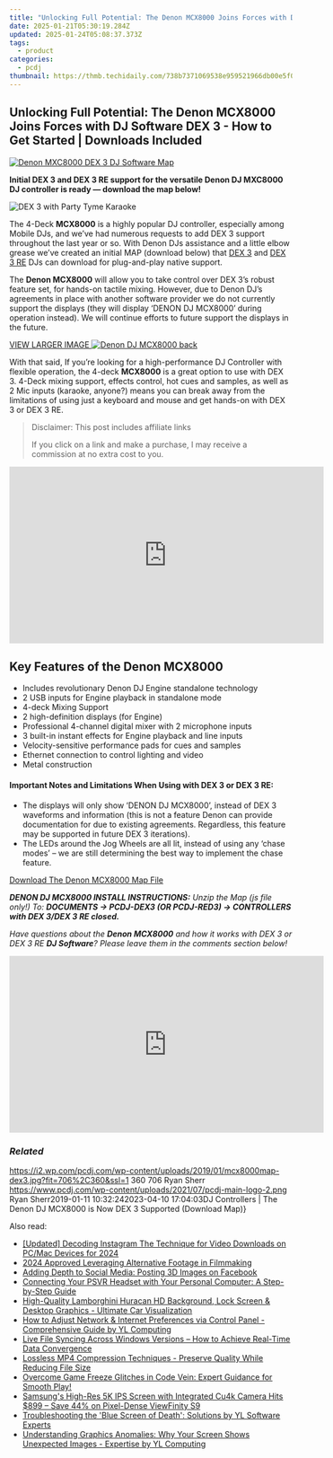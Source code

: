 ```yaml
---
title: "Unlocking Full Potential: The Denon MCX8000 Joins Forces with DJ Software DEX 3 - How to Get Started | Downloads Included"
date: 2025-01-21T05:30:19.284Z
updated: 2025-01-24T05:08:37.373Z
tags:
  - product
categories:
  - pcdj
thumbnail: https://thmb.techidaily.com/738b7371069538e959521966db00e5f006e9b11d983f215b33d6c4263c894748.png
---
```


## Unlocking Full Potential: The Denon MCX8000 Joins Forces with DJ Software DEX 3 - How to Get Started | Downloads Included

[![Denon MXC8000 DEX 3 DJ Software Map](https://i2.wp.com/pcdj.com/wp-content/uploads/2019/01/mcx8000map-dex3.jpg?resize=706%2C321&ssl=1)](https://i2.wp.com/pcdj.com/wp-content/uploads/2019/01/mcx8000map-dex3.jpg?fit=706%2C360&ssl=1 "Denon MXC8000 DEX 3 DJ Software Map")

**Initial DEX 3 and DEX 3 RE support for the versatile Denon DJ MXC8000 DJ controller is ready — download the map below!**

![DEX 3 with Party Tyme Karaoke](https://i0.wp.com/pcdj.com/wp-content/uploads/2018/10/IMG_4893.jpg?fit=300%2C286&ssl=1 "DEX 3 With Party Tyme")

The 4-Deck **MCX8000** is a highly popular DJ controller, especially among Mobile DJs, and we’ve had numerous requests to add DEX 3 support throughout the last year or so. With Denon DJs assistance and a little elbow grease we’ve created an initial MAP (download below) that [DEX 3](https://tools.techidaily.com/pcdj/products/) and [DEX 3 RE](https://tools.techidaily.com/pcdj/products/) DJs can download for plug-and-play native support.

The **Denon MCX8000** will allow you to take control over DEX 3’s robust feature set, for hands-on tactile mixing. However, due to Denon DJ’s agreements in place with another software provider we do not currently support the displays (they will display ‘DENON DJ MCX8000’ during operation instead). We will continue efforts to future support the displays in the future.

[VIEW LARGER IMAGE ![](https://i1.wp.com/pcdj.com/wp-content/uploads/2019/01/denon-dj-mcx8000-back-1024x157.jpg?fit=300%2C46&ssl=1 "Denon DJ MCX8000 back")](https://i1.wp.com/pcdj.com/wp-content/uploads/2019/01/denon-dj-mcx8000-back-1024x157.jpg?fit=1024%2C157&ssl=1)

With that said, If you’re looking for a high-performance DJ Controller with flexible operation, the 4-deck **MCX8000** is a great option to use with DEX 3\. 4-Deck mixing support, effects control, hot cues and samples, as well as 2 Mic inputs (karaoke, anyone?) means you can break away from the limitations of using just a keyboard and mouse and get hands-on with DEX 3 or DEX 3 RE.

>  Disclaimer: This post includes affiliate links
>
>  If you click on a link and make a purchase, I may receive a commission at no extra cost to you.
>

<!-- affiliate ads begin -->
<iframe width="560" height="315" src="https://www.youtube.com/embed/szUqw4TLvWs?si=srv1OeLOe579gLwj" title="YouTube video player" frameborder="0" allow="accelerometer; autoplay; clipboard-write; encrypted-media; gyroscope; picture-in-picture; web-share" referrerpolicy="strict-origin-when-cross-origin" allowfullscreen></iframe>
<!-- affiliate ads end -->

## Key Features of the Denon MCX8000

* Includes revolutionary Denon DJ Engine standalone technology
* 2 USB inputs for Engine playback in standalone mode
* 4-deck Mixing Support
* 2 high-definition displays (for Engine)
* Professional 4-channel digital mixer with 2 microphone inputs
* 3 built-in instant effects for Engine playback and line inputs
* Velocity-sensitive performance pads for cues and samples
* Ethernet connection to control lighting and video
* Metal construction

#### Important Notes and Limitations When Using with DEX 3 or DEX 3 RE:

* The displays will only show ‘DENON DJ MCX8000’, instead of DEX 3 waveforms and information (this is not a feature Denon can provide documentation for due to existing agreements. Regardless, this feature may be supported in future DEX 3 iterations).
* The LEDs around the Jog Wheels are all lit, instead of using any ‘chase modes’ – we are still determining the best way to implement the chase feature.

[Download The Denon MCX8000 Map File](https://tools.techidaily.com/pcdj/products/)

_**DENON DJ MCX8000 INSTALL INSTRUCTIONS:** Unzip the Map (js file only!) To: **DOCUMENTS -> PCDJ-DEX3 (OR PCDJ-RED3) -> CONTROLLERS with DEX 3/DEX 3 RE closed.**_ 

_Have questions about the **Denon MCX8000** and how it works with DEX 3 or DEX 3 RE **DJ Software**? Please leave them in the comments section below!_

<!-- affiliate ads begin -->
<iframe width="560" height="315" src="https://www.youtube.com/embed/YpnYKIrpgZQ?si=94zicAHp1CH-0oso" title="YouTube video player" frameborder="0" allow="accelerometer; autoplay; clipboard-write; encrypted-media; gyroscope; picture-in-picture; web-share" referrerpolicy="strict-origin-when-cross-origin" allowfullscreen></iframe>
<!-- affiliate ads end -->

### _Related_

https://i2.wp.com/pcdj.com/wp-content/uploads/2019/01/mcx8000map-dex3.jpg?fit=706%2C360&ssl=1 360 706 Ryan Sherr https://www.pcdj.com/wp-content/uploads/2021/07/pcdj-main-logo-2.png Ryan Sherr2019-01-11 10:32:242023-04-10 17:04:03DJ Controllers | The Denon DJ MCX8000 is Now DEX 3 Supported (Download Map)}

<ins class="adsbygoogle"
     style="display:block"
     data-ad-format="autorelaxed"
     data-ad-client="ca-pub-7571918770474297"
     data-ad-slot="1223367746"></ins>

<ins class="adsbygoogle"
     style="display:block"
     data-ad-client="ca-pub-7571918770474297"
     data-ad-slot="8358498916"
     data-ad-format="auto"
     data-full-width-responsive="true"></ins>

<span class="atpl-alsoreadstyle">Also read:</span>
<div><ul>
<li><a href="https://instagram-videos.techidaily.com/updated-decoding-instagram-the-technique-for-video-downloads-on-pcmac-devices-for-2024/"><u>[Updated] Decoding Instagram The Technique for Video Downloads on PC/Mac Devices for 2024</u></a></li>
<li><a href="https://extra-approaches.techidaily.com/2024-approved-leveraging-alternative-footage-in-filmmaking/"><u>2024 Approved Leveraging Alternative Footage in Filmmaking</u></a></li>
<li><a href="https://facebook.techidaily.com/adding-depth-to-social-media-posting-3d-images-on-facebook/"><u>Adding Depth to Social Media: Posting 3D Images on Facebook</u></a></li>
<li><a href="https://tech-renaissance.techidaily.com/connecting-your-psvr-headset-with-your-personal-computer-a-step-by-step-guide/"><u>Connecting Your PSVR Headset with Your Personal Computer: A Step-by-Step Guide</u></a></li>
<li><a href="https://discover-bits.techidaily.com/high-quality-lamborghini-huracan-hd-background-lock-screen-and-desktop-graphics-ultimate-car-visualization/"><u>High-Quality Lamborghini Huracan HD Background, Lock Screen & Desktop Graphics - Ultimate Car Visualization</u></a></li>
<li><a href="https://discover-bits.techidaily.com/how-to-adjust-network-and-internet-preferences-via-control-panel-comprehensive-guide-by-yl-computing/"><u>How to Adjust Network & Internet Preferences via Control Panel - Comprehensive Guide by YL Computing</u></a></li>
<li><a href="https://discover-data.techidaily.com/live-file-syncing-across-windows-versions-how-to-achieve-real-time-data-convergence/"><u>Live File Syncing Across Windows Versions – How to Achieve Real-Time Data Convergence</u></a></li>
<li><a href="https://tech-revival.techidaily.com/lossless-mp4-compression-techniques-preserve-quality-while-reducing-file-size/"><u>Lossless MP4 Compression Techniques - Preserve Quality While Reducing File Size</u></a></li>
<li><a href="https://win-able.techidaily.com/1723011783033-overcome-game-freeze-glitches-in-code-vein-expert-guidance-for-smooth-play/"><u>Overcome Game Freeze Glitches in Code Vein: Expert Guidance for Smooth Play!</u></a></li>
<li><a href="https://hardware-tips.techidaily.com/1723862755273-samsungs-high-res-5k-ips-screen-with-integrated-cu4k-camera-hits-899-save-44-on-pixel-dense-viewfinity-s9/"><u>Samsung's High-Res 5K IPS Screen with Integrated Cu4k Camera Hits $899 – Save 44% on Pixel-Dense ViewFinity S9</u></a></li>
<li><a href="https://discover-bits.techidaily.com/troubleshooting-the-blue-screen-of-death-solutions-by-yl-software-experts/"><u>Troubleshooting the 'Blue Screen of Death': Solutions by YL Software Experts</u></a></li>
<li><a href="https://discover-bits.techidaily.com/understanding-graphics-anomalies-why-your-screen-shows-unexpected-images-expertise-by-yl-computing/"><u>Understanding Graphics Anomalies: Why Your Screen Shows Unexpected Images - Expertise by YL Computing</u></a></li>
</ul></div>

